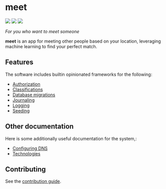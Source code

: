 # meet

![](https://img.shields.io/github/actions/workflow/status/johanbook/meet/api.yaml)
![](https://img.shields.io/github/actions/workflow/status/johanbook/meet/auth.yaml)
![](https://img.shields.io/github/actions/workflow/status/johanbook/meet/web-ui.yaml)

_For you who want to meet someone_

**meet** is an app for meeting other people based on your location, leveraging
machine learning to find your perfect match.

## Features

The software includes builtin opinionated frameworks for the following:

- [Authorization](./docs/authorization.md)
- [Classifications](./docs/classifications.md)
- [Database migrations](./docs/migrations.md)
- [Journaling](./docs/journaling.md)
- [Logging](./docs/logging.md)
- [Seeding](./docs/seeding.md)

## Other documentation

Here is some additionally useful documentation for the system,:

- [Configuring DNS](./docs/configuring-dns.md)
- [Technologies](./docs/technologies.md)

## Contributing

See the [contribution guide](./CONTRIBUTING.md).
